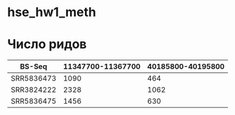 # hse_hw1_meth
# Число ридов
BS-Seq | 11347700-11367700 | 40185800-40195800 
--- | --- | ---
SRR5836473 | 1090 | 464
SRR3824222 | 2328 | 1062
SRR5836475 | 1456 | 630
